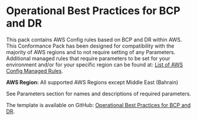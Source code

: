 # Operational Best Practices for BCP and DR<a name="operational-best-practices-for-BCP-and-DR"></a>

 This pack contains AWS Config rules based on BCP and DR within AWS\. This Conformance Pack has been designed for compatibility with the majority of AWS regions and to not require setting of any Parameters\. Additional managed rules that require parameters to be set for your environment and/or for your specific region can be found at: [List of AWS Config Managed Rules](https://docs.aws.amazon.com/config/latest/developerguide/managed-rules-by-aws-config.html)\. 

**AWS Region:** All supported AWS Regions except Middle East \(Bahrain\)

 See Parameters section for names and descriptions of required parameters\. 

The template is available on GitHub: [Operational Best Practices for BCP and DR](https://github.com/awslabs/aws-config-rules/blob/master/aws-config-conformance-packs/Operational-Best-Practices-for-BCP-and-DR.yaml)\.